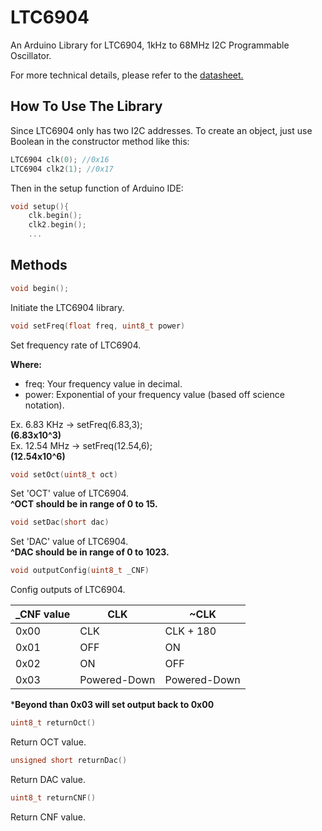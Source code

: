 # LTC6904
An Arduino Library for LTC6904, 1kHz to 68MHz I2C Programmable Oscillator.

For more technical details, please refer to the [datasheet.](https://www.analog.com/media/en/technical-documentation/data-sheets/69034fe.pdf)

## How To Use The Library
Since LTC6904 only has two I2C addresses. To create an object, just use Boolean in the constructor method like this:
```C
LTC6904 clk(0); //0x16
LTC6904 clk2(1); //0x17
```

Then in the setup function of Arduino IDE:
```C
void setup(){
	clk.begin();
	clk2.begin();
	...
```

## Methods
```C
void begin();
```
Initiate the LTC6904 library.

```C++
void setFreq(float freq, uint8_t power)
```
Set frequency rate of LTC6904.

**Where:**<br>
- freq: Your frequency value in decimal.
- power: Exponential of your frequency value (based off science notation).

Ex. 6.83 KHz -> setFreq(6.83,3);<br> **(6.83x10^3)**<br>
Ex. 12.54 MHz -> setFreq(12.54,6);<br> **(12.54x10^6)**

```C++
void setOct(uint8_t oct)
```
Set 'OCT' value of LTC6904.<br>
**^OCT should be in range of 0 to 15.**

```C++
void setDac(short dac)
```
Set 'DAC' value of LTC6904.<br>
**^DAC should be in range of 0 to 1023.**

```C++
void outputConfig(uint8_t _CNF)
```
Config outputs of LTC6904.

| _CNF value  | CLK | ~CLK |
| ------------- | ------------- | ------------- |
| 0x00  | CLK  | CLK + 180 |
| 0x01  | OFF  | ON |
| 0x02  | ON   | OFF |
| 0x03  | Powered-Down | Powered-Down |

***Beyond than 0x03 will set output back to 0x00**

```C++
uint8_t returnOct()
```
Return OCT value.<br>

```C++
unsigned short returnDac()
```
Return DAC value.<br>

```C++
uint8_t returnCNF()
```
Return CNF value.<br>
